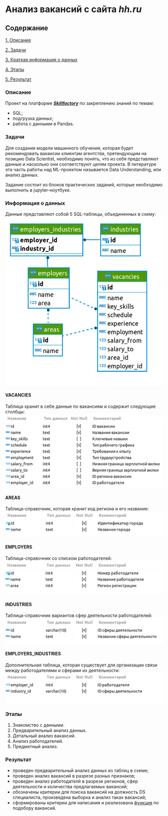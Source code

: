 # Анализ вакансий с сайта *hh.ru*


## Содержание
[1. Описание](#описание)

[2. Задачи](#задачи)

[3. Краткая информация о данных](#информация-о-данных)

[4. Этапы](#этапы)

[5. Результат](#результат)



### Описание
Проект на платформе ***[Skillfactory](https://skillfactory.ru/)*** по закреплению знаний по темам:
 - SQL;
 - подгрузка данных;
 - работа с данными в Pandas.



### Задачи
Для создания модели машинного обучения, которая будет рекомендовать вакансии клиентам агентства, претендующим на позицию Data Scientist, необходимо понять, что из себя представляют данные и насколько они соответствуют целям проекта. В литературе эта часть работы над ML-проектом называется Data Understanding, или анализ данных.

Задание состоит из блоков практических заданий, которые необходимо выполнить в jupyter-ноутбуке.



### Информация о данных
Данные представляют собой 5 SQL-таблицы, объединенных в схему:
![Схема](images/SQL_pj2_2_1.png)

#### VACANCIES
Таблица хранит в себе данные по вакансиям и содержит следующие столбцы:
![VACANCIES](images/SQL_pj2_2_2.png)

#### AREAS
Таблица-справочник, которая хранит код региона и его название:
![AREAS](images/SQL_pj2_2_3.png)

#### EMPLOYERS
Таблица-справочник со списком работодателей:
![EMPLOYERS](images/SQL_pj2_2_4.png)

#### INDUSTRIES
Таблица-справочник вариантов сфер деятельности работодателей:
![INDUSTRIES](images/SQL_pj2_2_5.png)

#### EMPLOYERS_INDUSTRIES
Дополнительная таблица, которая существует для организации связи между работодателями и сферами их деятельности:
![EMPLOYERS_INDUSTRIES](images/SQL_pj2_2_6.png)



### Этапы
1. Знакомство с данными.
2. Предварительный анализ данных.
3. Детальный анализ вакансий.
4. Анализ работодателей.
5. Предметный анализ.



### Результат
- проведен предварительный анализ данных из таблиц в схеме;
- проведен анализ вакансий в разрезе разных признаков;
- проведен анализ работодателй в разрезе регионов, сфер деятельности и количества предлагаемых вакансий;
- обозначены критерии для поиска вакансий на должность DS специалиста, произведена выборка и анализ таках вакансий;
- сформированы критерии для написания и реализована [функция](function_for_search.ipynb) по подобору вакансий.
